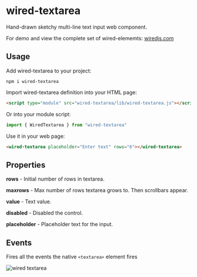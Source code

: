 # wired-textarea
Hand-drawn sketchy multi-line text input web component. 

For demo and view the complete set of wired-elememts: [wiredjs.com](http://wiredjs.com/)

## Usage

Add wired-textarea to your project:
```
npm i wired-textarea
```
Import wired-textarea definition into your HTML page:
```html
<script type="module" src="wired-textarea/lib/wired-textarea.js"></script>
```
Or into your module script:
```javascript
import { WiredTextarea } from "wired-textarea"
```

Use it in your web page:
```html
<wired-textarea placeholder="Enter text" rows="6"></wired-textarea>
```

## Properties

**rows** - Initial number of rows in textarea.

**maxrows** - Max number of rows textarea grows to. Then scrollbars appear. 

**value** - Text value.

**disabled** - Disabled the control.

**placeholder** - Placeholder text for the input.

## Events

Fires all the events the native `<textarea>` element fires

![wired textarea](https://wiredjs.github.io/wired-elements/images/textarea.png)
